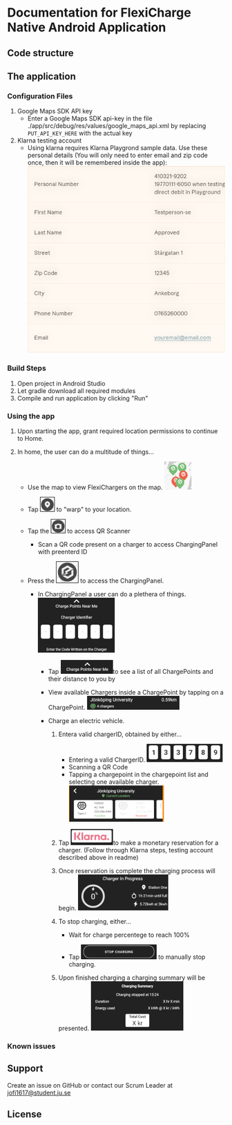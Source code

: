 # Documentation for FlexiCharge Native Android Application

## Code structure



## The application

### Configuration Files

1. Google Maps SDK API key
   * Enter a Google Maps SDK api-key in the file ./app/src/debug/res/values/google_maps_api.xml by replacing `PUT_API_KEY_HERE` with the actual key
2. Klarna testing account
   * Using klarna requires Klarna Playgrond sample data. Use these personal details (You will only need to enter email and zip code once, then it will be remembered inside the app):
     ![image-20211011145831799](./images/image-20211011145831799.png)

### Build Steps

1. Open project in Android Studio
2. Let gradle download all required modules
3. Compile and run application by clicking "Run"

### Using the app

1. Upon starting the app, grant required location permissions to continue to Home.

2. In home, the user can do a multitude of things...

   * Use the map to view FlexiChargers on the map.
     ![image-20211011152235679](./images/image-20211011152235679.png)

   * Tap ![image-20211011151837571](./images/image-20211011151837571.png) to "warp" to your location. 

   * Tap the ![image-20211011151855812](./images/image-20211011151855812.png) to access QR Scanner
     * Scan a QR code present on a charger to access ChargingPanel with preenterd ID

   * Press the ![image-20211011151821916](./images/image-20211011151821916.png) to access the ChargingPanel. 

     * In ChargingPanel a user can do a plethera of things.
       ![image-20211011153319900](./images/image-20211011153319900.png)

       * Tap ![image-20211011153117219](./images/image-20211011153117219.png)to see a list of all ChargePoints and their distance to you by

       * View available Chargers inside a ChargePoint by tapping on a ChargePoint. ![image-20211011152025404](./images/image-20211011152025404.png)

       * Charge an electric vehicle.

          1. Entera valid chargerID, obtained by either...

             * Entering a valid ChargerID.
               ![image-20211011152137316](./images/image-20211011152137316.png)
             * Scanning a QR Code 
             * Tapping a chargepoint in the chargepoint list and selecting one available charger.![image-20211011152100925](./images/image-20211011152100925.png)

          2. Tap  ![image-20211011152306659](./images/image-20211011152306659.png)to make a monetary reservation for a charger. (Follow through Klarna steps, testing account described above in readme)

          3. Once reservation is complete the charging process will begin.
             ![image-20211011152355229](./images/image-20211011152355229.png)

          4. To stop charging, either...

             * Wait for charge percentege to reach 100%

             * Tap ![image-20211011152407316](./images/image-20211011152407316.png) to manually stop charging.

          5. Upon finished charging a charging summary will be presented.
             ![image-20211011152445124](./images/image-20211011152445124.png)

### Known issues

## Support

Create an issue on GitHub or contact our Scrum Leader at jofi1617@student.ju.se

## License